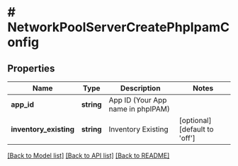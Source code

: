 # # NetworkPoolServerCreatePhpIpamConfig

## Properties

Name | Type | Description | Notes
------------ | ------------- | ------------- | -------------
**app_id** | **string** | App ID (Your App name in phpIPAM) |
**inventory_existing** | **string** | Inventory Existing | [optional] [default to 'off']

[[Back to Model list]](../../README.md#models) [[Back to API list]](../../README.md#endpoints) [[Back to README]](../../README.md)
